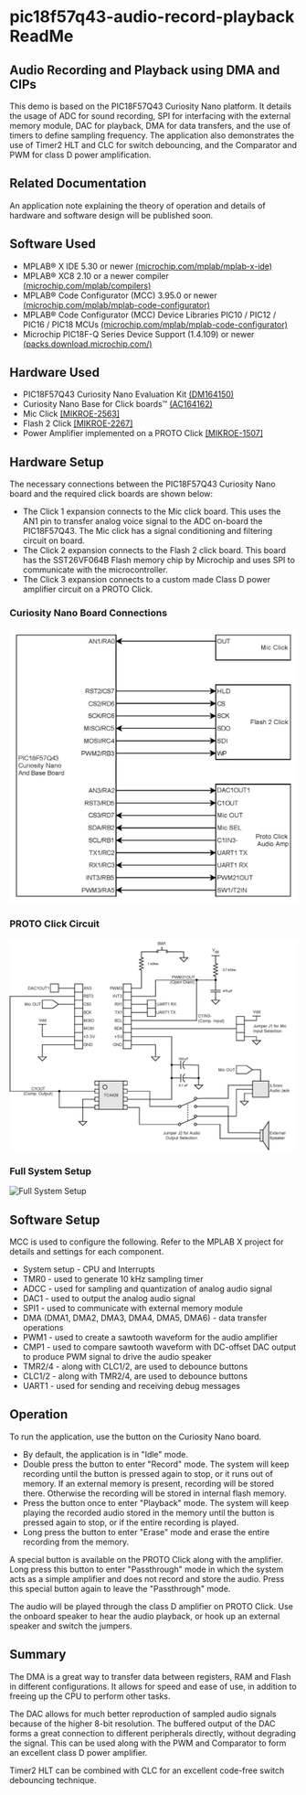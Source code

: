 # pic18f57q43-audio-record-playback ReadMe

## Audio Recording and Playback using DMA and CIPs

This demo is based on the PIC18F57Q43 Curiosity Nano platform. It details the usage of ADC for sound recording, SPI for interfacing with the external memory module, DAC for playback, DMA for data transfers, and the use of timers to define sampling frequency. The application also demonstrates the use of Timer2 HLT and CLC for switch debouncing, and the Comparator and PWM for class D power amplification.

## Related Documentation

An application note explaining the theory of operation and details of hardware and software design will be published soon.

## Software Used

- MPLAB® X IDE 5.30 or newer [(microchip.com/mplab/mplab-x-ide)](http://www.microchip.com/mplab/mplab-x-ide)
- MPLAB® XC8 2.10 or a newer compiler [(microchip.com/mplab/compilers)](http://www.microchip.com/mplab/compilers)
- MPLAB® Code Configurator (MCC) 3.95.0 or newer [(microchip.com/mplab/mplab-code-configurator)](https://www.microchip.com/mplab/mplab-code-configurator)
- MPLAB® Code Configurator (MCC) Device Libraries PIC10 / PIC12 / PIC16 / PIC18 MCUs [(microchip.com/mplab/mplab-code-configurator)](https://www.microchip.com/mplab/mplab-code-configurator)
- Microchip PIC18F-Q Series Device Support (1.4.109) or newer [(packs.download.microchip.com/)](https://packs.download.microchip.com/) 

## Hardware Used

- PIC18F57Q43 Curiosity Nano Evaluation Kit [(DM164150)](https://www.microchip.com/developmenttools/ProductDetails/DM164150 "(DM164150)")
- Curiosity Nano Base for Click boards™ [(AC164162)](https://www.microchip.com/developmenttools/ProductDetails/AC164162 "(AC164162)")
- Mic Click [[MIKROE-2563]](https://www.mikroe.com/mic-click "[MIKROE-2563]")
- Flash 2 Click [[MIKROE-2267]](https://www.mikroe.com/flash-2-click "[MIKROE-2267]")
- Power Amplifier implemented on a PROTO Click [[MIKROE-1507]](https://www.mikroe.com/proto-click "[MIKROE-1507]")

## Hardware Setup

The necessary connections between the PIC18F57Q43 Curiosity Nano board and the required click boards are shown below:
- The Click 1 expansion connects to the Mic click board. This uses the AN1 pin to transfer analog voice signal to the ADC on-board the PIC18F57Q43. The Mic click has a signal conditioning and filtering circuit on board.
- The Click 2 expansion connects to the Flash 2 click board. This board has the SST26VF064B Flash memory chip by Microchip and uses SPI to communicate with the microcontroller.
- The Click 3 expansion connects to a custom made Class D power amplifier circuit on a PROTO Click.

### Curiosity Nano Board Connections
![Curiosity Nano Board Connections](images/Curiosity-Nano-Board-Connections.jpg)

### PROTO Click Circuit
![PROTO Click Circuit](images/Proto-Click-Circuit.jpg)

### Full System Setup
![Full System Setup](images/Full-System-Setup.jpg)

## Software Setup

MCC is used to configure the following. Refer to the MPLAB X project for details and settings for each component.

- System setup - CPU and Interrupts
- TMR0 - used to generate 10 kHz sampling timer
- ADCC - used for sampling and quantization of analog audio signal
- DAC1 - used to output the analog audio signal
- SPI1 - used to communicate with external memory module
- DMA (DMA1, DMA2, DMA3, DMA4, DMA5, DMA6) - data transfer operations
- PWM1 - used to create a sawtooth waveform for the audio amplifier
- CMP1 - used to compare sawtooth waveform with DC-offset DAC output to produce PWM signal to drive the audio speaker
- TMR2/4 - along with CLC1/2, are used to debounce buttons
- CLC1/2 - along with TMR2/4, are used to debounce buttons
- UART1 - used for sending and receiving debug messages

## Operation

To run the application, use the button on the Curiosity Nano board.
- By default, the application is in "Idle" mode.
- Double press the button to enter "Record" mode. The system will keep recording until the button is pressed again to stop, or it runs out of memory. If an external memory is present, recording will be stored there. Otherwise the recording will be stored in internal flash memory.
- Press the button once to enter "Playback" mode. The system will keep playing the recorded audio stored in the memory until the button is pressed again to stop, or if the entire recording is played.
- Long press the button to enter "Erase" mode and erase the entire recording from the memory.

A special button is available on the PROTO Click along with the amplifier. Long press this button to enter "Passthrough" mode in which the system acts as a simple amplifier and does not record and store the audio. Press this special button again to leave the "Passthrough" mode.

The audio will be played through the class D amplifier on PROTO Click. Use the onboard speaker to hear the audio playback, or hook up an external speaker and switch the jumpers.

## Summary

The DMA is a great way to transfer data between registers, RAM and Flash in different configurations. It allows for speed and ease of use, in addition to freeing up the CPU to perform other tasks.

The DAC allows for much better reproduction of sampled audio signals because of the higher 8-bit resolution. The buffered output of the DAC forms a great connection to different peripherals directly, without degrading the signal. This can be used along with the PWM and Comparator to form an excellent class D power amplifier.

Timer2 HLT can be combined with CLC for an excellent code-free switch debouncing technique.
